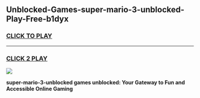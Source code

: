
## Unblocked-Games-super-mario-3-unblocked-Play-Free-b1dyx
<h3>
<a href="https://premium76.site?title=super-mario-3-unblocked&ref=12A">CLICK TO PLAY</a></h3>
<hr>

<h3>
<a href="https://premium76.site?title=super-mario-3-unblocked&ref=12A">CLICK 2 PLAY</a>
  
</h3>

<a href="https://premium76.site?title=super-mario-3-unblocked&ref=12A"><img src="https://clearcache.store/games.png"></a>


**super-mario-3-unblocked games unblocked: Your Gateway to Fun and Accessible Online Gaming**
